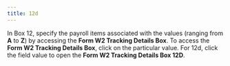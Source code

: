 ```yaml
---
title: 12d
---
```



In Box 12, specify the payroll items associated with the values (ranging  from **A** to **Z**)  by accessing the **Form W2 Tracking Details 
 Box**. To access the **Form W2 Tracking 
 Details Box**, click on the particular value. For 12d, click the  field value to open the **Form W2 Tracking 
 Details Box 12D**.
